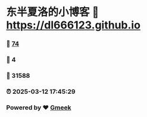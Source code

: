 # 东半夏洛的小博客 :link: https://dl666123.github.io 
### :page_facing_up: [74](https://dl666123.github.io/tag.html) 
### :speech_balloon: 4 
### :hibiscus: 31588 
### :alarm_clock: 2025-03-12 17:45:29 
### Powered by :heart: [Gmeek](https://github.com/Meekdai/Gmeek)
